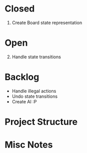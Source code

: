 # Closed

1. Create Board state representation

# Open

2. Handle state transitions

# Backlog

- Handle illegal actions
- Undo state transitions
- Create AI :P

# Project Structure



# Misc Notes


